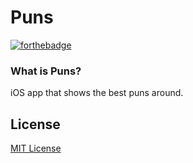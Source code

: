 Puns
====
[![forthebadge](http://forthebadge.com/badges/built-with-love.svg)](http://forthebadge.com)

### What is Puns?
iOS app that shows the best puns around.

## License
[MIT License](LICENSE)
